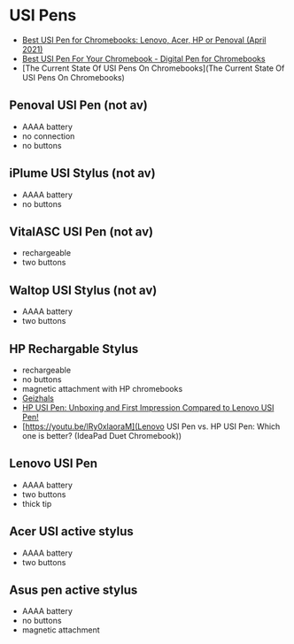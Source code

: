 # USI Pens

- [Best USI Pen for Chromebooks: Lenovo, Acer, HP or Penoval (April 2021)](https://youtu.be/Ja2F4_LfjI8)
- [Best USI Pen For Your Chromebook - Digital Pen for Chromebooks](https://youtu.be/EOxAgjOKAq4)
- [The Current State Of USI Pens On Chromebooks](The Current State Of USI Pens On Chromebooks)

## Penoval USI Pen (not av)

- AAAA battery
- no connection
- no buttons

## iPlume USI Stylus (not av)

- AAAA battery
- no buttons

## VitalASC USI Pen (not av)

- rechargeable
- two buttons

## Waltop USI Stylus (not av)

- AAAA battery
- two buttons

## HP Rechargable Stylus

- rechargeable
- no buttons
- magnetic attachment with HP chromebooks
- [Geizhals](https://geizhals.de/hp-rechargeable-usi-pen-8nn78aa-a2312377.html)
- [HP USI Pen: Unboxing and First Impression Compared to Lenovo USI Pen!](https://youtu.be/4hdM48DxlAg)
- [https://youtu.be/lRy0xlaoraM](Lenovo USI Pen vs. HP USI Pen: Which one is better? (IdeaPad Duet Chromebook))

## Lenovo USI Pen

- AAAA battery
- two buttons
- thick tip

## Acer USI active stylus

- AAAA battery
- two buttons

## Asus pen active stylus

- AAAA battery
- no buttons
- magnetic attachment


